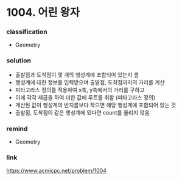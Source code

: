 # 1004. 어린 왕자

### classification
* Geometry

### solution
* 출발점과 도착점이 몇 개의 행성계에 포함되어 있는지 셈
* 행성계에 대한 정보를 입력받으며 출발점, 도착점까지의 거리를 계산
* 피타고라스 정의를 적용하여 x축, y축에서의 거리를 구하고
* 이에 각각 제곱을 하여 더한 값에 루트를 취함 (피타고라스 정의)
* 계산된 값이 행성계의 반지름보다 작으면 해당 행성계에 포함되어 있는 것
* 출발점, 도착점이 같은 행성계에 있다면 count를 올리지 않음

### remind
* Geometry

### link
https://www.acmicpc.net/problem/1004